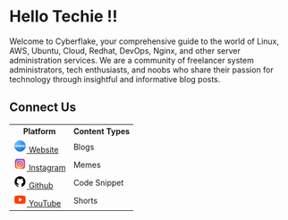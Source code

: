 <h1>Hello Techie !!</h1>

Welcome to Cyberflake, your comprehensive guide to the world of Linux, AWS, Ubuntu, Cloud, Redhat, DevOps, Nginx, and other server administration services. We are a community of freelancer system administrators, tech enthusiasts, and noobs who share their passion for technology through insightful and informative blog posts.

<h2>Connect Us</h2>

<table>
  <tr>
    <th>Platform</th>
    <th>Content Types</th>
  </tr>
  <tr>
    <td> <a target="_blank" href="https://cyberflake.net/"><img src="website-24.png"> Website</a></td>
    <td>Blogs</td>
  </tr>
  <tr>
    <td> <a target="_blank" href="https://www.instagram.com/cyberflakeconnect/"><img src="instagram-24.png"> Instagram</a></td>
    <td>Memes</td>
  </tr>
  <tr>
    <td><a target="_blank" href="https://github.com/cyberflakeconnect"><img src="github-24.png"> Github</a></td>
    <td>Code Snippet</td>
  </tr>
  <tr>
    <td><a target="_blank" href="https://www.youtube.com/@cyberflakeconnect"><img src="youtube-24.png"> YouTube</a></td>
    <td>Shorts</td>
  </tr>
</table>
